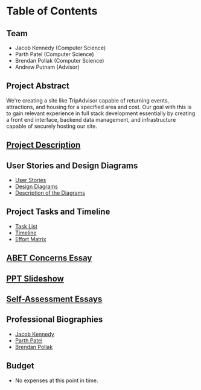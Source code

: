 # Table of Contents

## Team
- Jacob Kennedy (Computer Science)
- Parth Patel (Computer Science)
- Brendan Pollak (Computer Science)
- Andrew Putnam (Advisor)

## Project Abstract
We're creating a site like TripAdvisor capable of returning events, attractions, and housing for a specified area and cost. Our goal with this is to gain relevant experience in full stack development essentially by creating a front end interface, backend data management, and infrastructure capable of securely hosting our site.

## [Project Description](./homework-stuff/Project-Description.md)

## User Stories and Design Diagrams
- [User Stories](./homework-stuff/UserStories.md)
- [Design Diagrams](./homework-stuff/DesignDiagrams.md)
- [Description of the Diagrams](./homework-stuff/DesignDiagrams.md)

## Project Tasks and Timeline
- [Task List](./homework-stuff/Tasklist.md)
- [Timeline](./homework-stuff/Timeline.md)
- [Effort Matrix](./homework-stuff/EffortMatrix.md)

## [ABET Concerns Essay](./homework-stuff/ConcernsEssay.md)

## [PPT Slideshow](./homework-stuff/Presentation.pptx)

## [Self-Assessment Essays](./homework-stuff/Assessments.md)

## Professional Biographies
- [Jacob Kennedy](./professional-bios/jacob-kennedy.md)
- [Parth Patel](./professional-bios/Parth-Patel.md)
- [Brendan Pollak](./professional-bios/BPBio.md)

## Budget
- No expenses at this point in time.